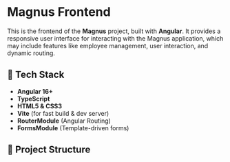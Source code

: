 # Magnus Frontend

This is the frontend of the **Magnus** project, built with **Angular**. It provides a responsive user interface for interacting with the Magnus application, which may include features like employee management, user interaction, and dynamic routing.

## 🚀 Tech Stack

- **Angular 16+**
- **TypeScript**
- **HTML5 & CSS3**
- **Vite** (for fast build & dev server)
- **RouterModule** (Angular Routing)
- **FormsModule** (Template-driven forms)

## 📁 Project Structure

